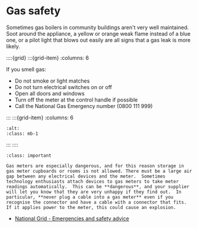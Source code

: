 # Gas safety

Sometimes gas boilers in community buildings aren't very well maintained.  Soot around the appliance, a yellow or orange weak flame instead of a blue one, or a pilot light that blows out easily are all signs that a gas leak is more likely.



::::{grid} 
:::{grid-item}
:columns: 6

If you smell gas: 
- Do not smoke or light matches
- Do not turn electrical switches on or off
- Open all doors and windows
- Turn off the meter at the control handle if possible
- Call the National Gas Emergency number (0800 111 999)

:::
:::{grid-item}
:columns: 6

```{image} ../images/gas-meter.jpg
:alt: 
:class: mb-1
```
:::
::::


```{admonition} Safety
:class: important

Gas meters are especially dangerous, and for this reason storage in gas meter cupboards or rooms is not allowed. There must be a large air gap between any electrical devices and the meter.  Sometimes technology enthusiasts attach devices to gas meters to take meter readings automatically.  This can be **dangerous**, and your supplier will let you know that they are very unhappy if they find out.  In particular, **never plug a cable into a gas meter** even if you recognise the connector and have a cable with a connector that fits.  If it applies power to the meter, this could cause an explosion.  
```

- [National Grid - Emergencies and safety advice](https://www.nationalgrid.com/gas-transmission/safety-and-emergencies/emergencies-and-safety-advice)